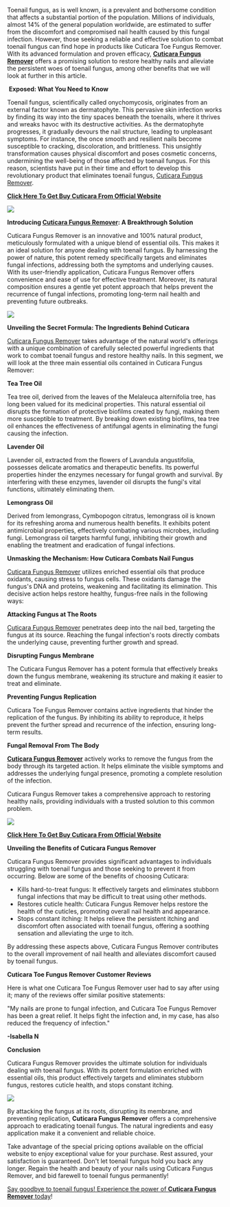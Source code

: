 Toenail fungus, as is well known, is a prevalent and bothersome condition that affects a substantial portion of the population. Millions of individuals, almost 14% of the general population worldwide, are estimated to suffer from the discomfort and compromised nail health caused by this fungal infection. However, those seeking a reliable and effective solution to combat toenail fungus can find hope in products like Cuticara Toe Fungus Remover. With its advanced formulation and proven efficacy, [**Cuticara Fungus Remover**](https://www.glitco.com/get-cuticara) offers a promising solution to restore healthy nails and alleviate the persistent woes of toenail fungus, among other benefits that we will look at further in this article.

 **Exposed: What You Need to Know**

Toenail fungus, scientifically called onychomycosis, originates from an external factor known as dermatophyte. This pervasive skin infection works by finding its way into the tiny spaces beneath the toenails, where it thrives and wreaks havoc with its destructive activities. As the dermatophyte progresses, it gradually devours the nail structure, leading to unpleasant symptoms. For instance, the once smooth and resilient nails become susceptible to cracking, discoloration, and brittleness. This unsightly transformation causes physical discomfort and poses cosmetic concerns, undermining the well-being of those affected by toenail fungus. For this reason, scientists have put in their time and effort to develop this revolutionary product that eliminates toenail fungus, [Cuticara Fungus Remover](https://www.facebook.com/people/Cuticara-Fungus-Remover/61550307546456/?is_tour_dismissed=true).

**[Click Here To Get Buy Cuticara From Official Website](https://www.glitco.com/get-cuticara)**

[![](https://blogger.googleusercontent.com/img/b/R29vZ2xl/AVvXsEiJCtXpH5gZGkiBv-RxMrPqOHCHusx7b6PtZTPn7yqmCNlpBfRvZLBbc8qWrmxxCe70gFsibIJL78UvWXg7vkFw9J2bMANmymAIRXS2MMFVr1cyCj7VlOD9uYRib5_bP7xq8oXcOS_1TzQcAZhc5Lv7aDqMJqx3iUcpFecO620Vz60y7Ls86CGwqbO_seQr/w640-h352/Screenshot%20(1054).png)](https://www.glitco.com/get-cuticara)

**Introducing [Cuticara Fungus Remover](https://lookerstudio.google.com/reporting/1e5a4600-eecd-401b-9072-dad11248069b/page/hNGaD): A Breakthrough Solution**

Cuticara Fungus Remover is an innovative and 100% natural product, meticulously formulated with a unique blend of essential oils. This makes it an ideal solution for anyone dealing with toenail fungus. By harnessing the power of nature, this potent remedy specifically targets and eliminates fungal infections, addressing both the symptoms and underlying causes. With its user-friendly application, Cuticara Fungus Remover offers convenience and ease of use for effective treatment. Moreover, its natural composition ensures a gentle yet potent approach that helps prevent the recurrence of fungal infections, promoting long-term nail health and preventing future outbreaks.

[![](https://blogger.googleusercontent.com/img/b/R29vZ2xl/AVvXsEhqACd9WYXwKAgOBCgQmQk0DhAEBJrR1_c1zZ0kNu1N57J3yDQQ-XdM8zSdxUArch099z1zfn11q-XRZZtJ4NbyNzwqM0JiAmky7p20ZuF4qynjgR1t7etcHilGmgbK-GQhEsqVCyLwUF4IU_pmypCdUzWru2too9dcFAdpBBXQf8wPxaMcyQ17cVna7ps7/w640-h294/Screenshot%20(1055).png)](https://blogger.googleusercontent.com/img/b/R29vZ2xl/AVvXsEhqACd9WYXwKAgOBCgQmQk0DhAEBJrR1_c1zZ0kNu1N57J3yDQQ-XdM8zSdxUArch099z1zfn11q-XRZZtJ4NbyNzwqM0JiAmky7p20ZuF4qynjgR1t7etcHilGmgbK-GQhEsqVCyLwUF4IU_pmypCdUzWru2too9dcFAdpBBXQf8wPxaMcyQ17cVna7ps7/s1439/Screenshot%20(1055).png)

**Unveiling the Secret Formula: The Ingredients Behind Cuticara**

[Cuticara Fungus Remover](https://groups.google.com/g/cuticara-fungus-remover/c/X4_-n6Py2S4) takes advantage of the natural world's offerings with a unique combination of carefully selected powerful ingredients that work to combat toenail fungus and restore healthy nails. In this segment, we will look at the three main essential oils contained in Cuticara Fungus Remover:

**Tea Tree Oil**

Tea tree oil, derived from the leaves of the Melaleuca alternifolia tree, has long been valued for its medicinal properties. This natural essential oil disrupts the formation of protective biofilms created by fungi, making them more susceptible to treatment. By breaking down existing biofilms, tea tree oil enhances the effectiveness of antifungal agents in eliminating the fungi causing the infection.

**Lavender Oil**

Lavender oil, extracted from the flowers of Lavandula angustifolia, possesses delicate aromatics and therapeutic benefits. Its powerful properties hinder the enzymes necessary for fungal growth and survival. By interfering with these enzymes, lavender oil disrupts the fungi's vital functions, ultimately eliminating them.

**Lemongrass Oil**

Derived from lemongrass, Cymbopogon citratus, lemongrass oil is known for its refreshing aroma and numerous health benefits. It exhibits potent antimicrobial properties, effectively combating various microbes, including fungi. Lemongrass oil targets harmful fungi, inhibiting their growth and enabling the treatment and eradication of fungal infections.

**Unmasking the Mechanism: How Cuticara Combats Nail Fungus**

[Cuticara Fungus Remover](https://sites.google.com/view/cuticarafungusremover/home) utilizes enriched essential oils that produce oxidants, causing stress to fungus cells. These oxidants damage the fungus's DNA and proteins, weakening and facilitating its elimination. This decisive action helps restore healthy, fungus-free nails in the following ways:

**Attacking Fungus at The Roots**

[Cuticara Fungus Remover](https://colab.research.google.com/drive/1UdOaf1firecwbxW6Cbvph0dSi-TaAoSf#scrollTo=7Nk-DJOtDwPz) penetrates deep into the nail bed, targeting the fungus at its source. Reaching the fungal infection's roots directly combats the underlying cause, preventing further growth and spread.

**Disrupting Fungus Membrane**

The Cuticara Fungus Remover has a potent formula that effectively breaks down the fungus membrane, weakening its structure and making it easier to treat and eliminate.

**Preventing Fungus Replication**

Cuticara Toe Fungus Remover contains active ingredients that hinder the replication of the fungus. By inhibiting its ability to reproduce, it helps prevent the further spread and recurrence of the infection, ensuring long-term results.

**Fungal Removal From The Body**

**[Cuticara Fungus Remover](https://cuticara-fungus-remover.blogspot.com/2023/08/cuticara-fungus-remover-all-natural.html)** actively works to remove the fungus from the body through its targeted action. It helps eliminate the visible symptoms and addresses the underlying fungal presence, promoting a complete resolution of the infection.

Cuticara Fungus Remover takes a comprehensive approach to restoring healthy nails, providing individuals with a trusted solution to this common problem.

[![](https://blogger.googleusercontent.com/img/b/R29vZ2xl/AVvXsEiJQem9GAsxMXwEfdmTAh886kgFJrJABQjJLzmdZIrRecqlrAJuqq9Gr01F3YE1Xw5o8xSzfKJijmTDem_n0oN_ii-rAiQHl05_ZXPQrNmgFqJrE3Yo_RM0wRWgBFMqtTwVN9fnIQzxfoUipcyiVJQ-mRAzH1mBxFxELG2Jxg0ymXH5q54kM-oyHLKN13AE/w640-h286/Screenshot%20(1058).png)](https://blogger.googleusercontent.com/img/b/R29vZ2xl/AVvXsEiJQem9GAsxMXwEfdmTAh886kgFJrJABQjJLzmdZIrRecqlrAJuqq9Gr01F3YE1Xw5o8xSzfKJijmTDem_n0oN_ii-rAiQHl05_ZXPQrNmgFqJrE3Yo_RM0wRWgBFMqtTwVN9fnIQzxfoUipcyiVJQ-mRAzH1mBxFxELG2Jxg0ymXH5q54kM-oyHLKN13AE/s1441/Screenshot%20(1058).png)

**[Click Here To Get Buy Cuticara From Official Website](https://www.glitco.com/get-cuticara)**

**Unveiling the Benefits of Cuticara Fungus Remover**

Cuticara Fungus Remover provides significant advantages to individuals struggling with toenail fungus and those seeking to prevent it from occurring. Below are some of the benefits of choosing Cuticara:

*   Kills hard-to-treat fungus: It effectively targets and eliminates stubborn fungal infections that may be difficult to treat using other methods.
*   Restores cuticle health: Cuticara Fungus Remover helps restore the health of the cuticles, promoting overall nail health and appearance.
*   Stops constant itching: It helps relieve the persistent itching and discomfort often associated with toenail fungus, offering a soothing sensation and alleviating the urge to itch.

By addressing these aspects above, Cuticara Fungus Remover contributes to the overall improvement of nail health and alleviates discomfort caused by toenail fungus.

**Cuticara Toe Fungus Remover Customer Reviews**

Here is what one Cuticara Toe Fungus Remover user had to say after using it; many of the reviews offer similar positive statements:

"My nails are prone to fungal infection, and Cuticara Toe Fungus Remover has been a great relief. It helps fight the infection and, in my case, has also reduced the frequency of infection."

**\-Isabella N**

**Conclusion**

Cuticara Fungus Remover provides the ultimate solution for individuals dealing with toenail fungus. With its potent formulation enriched with essential oils, this product effectively targets and eliminates stubborn fungus, restores cuticle health, and stops constant itching.

[![](https://blogger.googleusercontent.com/img/b/R29vZ2xl/AVvXsEglgfWmKKkQezo_IPekqAX5TJPh6CZQbLYeHdBLQbns_ZqNjTMHrH1urIvFqazZcYLZLuaEoxhUJ1msk-oEGtXfMmuzKnp5oIkoDW2SPNw-IoBbvletTEimmD31HVluIzCfGeqKz0MckJPTLgKBZ0RjBoPI0XzoVz0xJFSX3tJS1NIDyWWsi4QsIFVv_I50/w640-h260/Screenshot%20(1059).png)](https://www.glitco.com/get-cuticara)

By attacking the fungus at its roots, disrupting its membrane, and preventing replication, **Cuticara Fungus Remover** offers a comprehensive approach to eradicating toenail fungus. The natural ingredients and easy application make it a convenient and reliable choice.

Take advantage of the special pricing options available on the official website to enjoy exceptional value for your purchase. Rest assured, your satisfaction is guaranteed. Don't let toenail fungus hold you back any longer. Regain the health and beauty of your nails using Cuticara Fungus Remover, and bid farewell to toenail fungus permanently!

[Say goodbye to toenail fungus! Experience the power of **Cuticara Fungus Remover** today](https://www.glitco.com/get-cuticara)!
